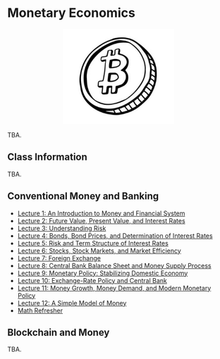 # Monetary Economics

<p align="center">
  <img src="e4200.jpg" alt="awww" width="50%" height="50%">
</p>

TBA.

## Class Information

TBA.

## Conventional Money and Banking

* [Lecture 1: An Introduction to Money and Financial System](/pdf/lec1.pdf)
* [Lecture 2: Future Value, Present Value, and Interest Rates](/pdf/lec2.pdf)
* [Lecture 3: Understanding Risk](/pdf/lec3.pdf)
* [Lecture 4: Bonds, Bond Prices, and Determination of Interest Rates](/pdf/lec4.pdf)
* [Lecture 5: Risk and Term Structure of Interest Rates](/pdf/lec5.pdf)
* [Lecture 6: Stocks, Stock Markets, and Market Efficiency](/pdf/lec6.pdf)
* [Lecture 7: Foreign Exchange](/pdf/lec7.pdf)
* [Lecture 8: Central Bank Balance Sheet and Money Supply Process](/pdf/lec8.pdf)
* [Lecture 9: Monetary Policy: Stabilizing Domestic Economy](/pdf/lec9.pdf)
* [Lecture 10: Exchange-Rate Policy and Central Bank](/pdf/lec10.pdf)
* [Lecture 11: Money Growth, Money Demand, and Modern Monetary Policy](/pdf/lec11.pdf)
* [Lecture 12: A Simple Model of Money](/pdf/lec12.pdf)
* [Math Refresher](/pdf/app.pdf)

## Blockchain and Money

TBA.
